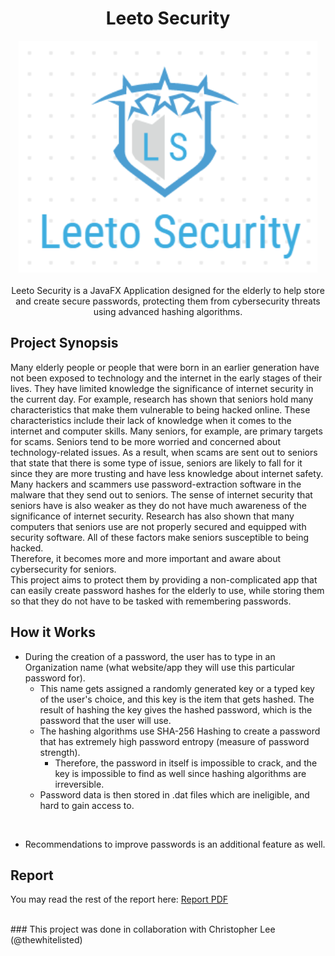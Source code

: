 <h1 align= "center">Leeto Security</h1>

<div align="center">
  <img src="./src/leetosecuritylogo.png">
</div>

<br>

<div align="center">
  Leeto Security is a JavaFX Application designed for the elderly to help store and create secure passwords, protecting them from cybersecurity threats using advanced hashing algorithms.
</div>

## Project Synopsis
Many elderly people or people that were born in an earlier generation have not been exposed to technology and the internet in the early stages of their lives. They have limited knowledge the significance of internet security in the current day. For example, research has shown that seniors hold many characteristics that make them vulnerable to being hacked online. These characteristics include their lack of knowledge when it comes to the internet and computer skills. Many seniors, for example, are primary targets for scams. Seniors tend to be more worried and concerned about technology-related issues. As a result, when scams are sent out to seniors that state that there is some type of issue, seniors are likely to fall for it since they are more trusting and have less knowledge about internet safety. Many hackers and scammers use password-extraction software in the malware that they send out to seniors. The sense of internet security that seniors have is also weaker as they do not have much awareness of the significance of internet security. Research has also shown that many computers that seniors use are not properly secured and equipped with security software. All of these factors make seniors susceptible to being hacked. 
<br>
Therefore, it becomes more and more important and aware about cybersecurity for seniors. <br>
This project aims to protect them by providing a non-complicated app that can easily create password hashes for the elderly to use, while storing them so that they do not have to be tasked with remembering passwords.

## How it Works
- During the creation of a password, the user has to type in an Organization name (what website/app they will use this particular password for).
  - This name gets assigned a randomly generated key or a typed key of the user's choice, and this key is the item that gets hashed. The result of hashing the key gives the hashed password, which is the password that the user will use.
  - The hashing algorithms use SHA-256 Hashing to create a password that has extremely high password entropy (measure of password strength).
    - Therefore, the password in itself is impossible to crack, and the key is impossible to find as well since hashing algorithms are irreversible.
  - Password data is then stored in .dat files which are ineligible, and hard to gain access to.
<br>

- Recommendations to improve passwords is an additional feature as well.

## Report
You may read the rest of the report here:
[Report PDF](LeetoSecurityReport.pdf)

<br>
### This project was done in collaboration with Christopher Lee (@thewhitelisted)
 

